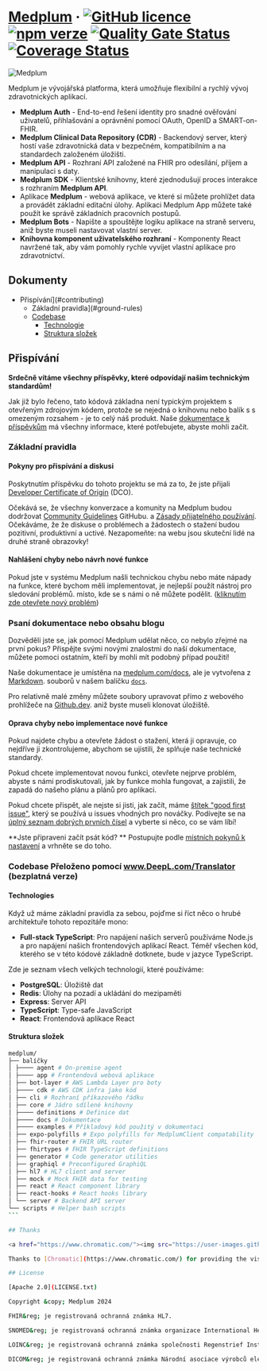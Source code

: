# [Medplum](https://www.medplum.com) &middot; [![GitHub licence](https://img.shields.io/badge/license-Apache-blue.svg)](https://github.com/medplum/medplum/blob/main/LICENSE.txt) [![npm verze](https://img.shields.io/npm/v/@medplum/core.svg?color=blue)](https://www.npmjs.com/package/@medplum/core) [![Quality Gate Status](https://sonarcloud.io/api/project_badges/measure?project=medplum_medplum&metric=alert_status&token=207c95a43e7519809d6d336d8cc7837d3e057acf)](https://sonarcloud.io/dashboard?id=medplum_medplum) [![Coverage Status](https://coveralls.io/repos/github/medplum/medplum/badge.svg?branch=main)](https://coveralls.io/github/medplum/medplum?branch=main)

![Medplum](packages/docs/static/img/cover.webp)

Medplum je vývojářská platforma, která umožňuje flexibilní a rychlý vývoj zdravotnických aplikací.

- **Medplum Auth** - End-to-end řešení identity pro snadné ověřování uživatelů, přihlašování a oprávnění pomocí OAuth, OpenID a SMART-on-FHIR.
- **Medplum Clinical Data Repository (CDR)** - Backendový server, který hostí vaše zdravotnická data v bezpečném, kompatibilním a na standardech založeném úložišti.
- **Medplum API** - Rozhraní API založené na FHIR pro odesílání, příjem a manipulaci s daty.
- **Medplum SDK** - Klientské knihovny, které zjednodušují proces interakce s rozhraním **Medplum API**.
- Aplikace **Medplum** - webová aplikace, ve které si můžete prohlížet data a provádět základní editační úlohy. Aplikaci Medplum App můžete také použít ke správě základních pracovních postupů.
- **Medplum Bots** - Napište a spouštějte logiku aplikace na straně serveru, aniž byste museli nastavovat vlastní server.
- **Knihovna komponent uživatelského rozhraní** - Komponenty React navržené tak, aby vám pomohly rychle vyvíjet vlastní aplikace pro zdravotnictví.

## Dokumenty

- Přispívání](#contributing)
  - Základní pravidla](#ground-rules)
  - [Codebase](#codebase)
    - [Technologie](#technologies)
    - [Struktura složek](#folder-structure)

## Přispívání

**Srdečně vítáme všechny příspěvky, které odpovídají našim technickým standardům!**

Jak již bylo řečeno, tato kódová základna není typickým projektem s otevřeným zdrojovým kódem, protože se nejedná o knihovnu nebo balík s
s omezeným rozsahem - je to celý náš produkt. Naše [dokumentace k příspěvkům](https://medplum.com/docs/contributing) má
všechny informace, které potřebujete, abyste mohli začít.

### Základní pravidla

#### Pokyny pro přispívání a diskusi

Poskytnutím příspěvku do tohoto projektu se má za to, že jste přijali [Developer Certificate of Origin](https://developercertificate.org/) (DCO).

Očekává se, že všechny konverzace a komunity na Medplum budou dodržovat [Community Guidelines](https://help.github.com/en/github/site-policy/github-community-guidelines) GitHubu.
a [Zásady přijatelného používání](https://help.github.com/en/github/site-policy/github-acceptable-use-policies). Očekáváme, že
že diskuse o problémech a žádostech o stažení budou pozitivní, produktivní a uctivé. Nezapomeňte: na webu jsou skuteční lidé
na druhé straně obrazovky!

#### Nahlášení chyby nebo návrh nové funkce

Pokud jste v systému Medplum našli technickou chybu nebo máte nápady na funkce, které bychom měli implementovat, je nejlepší použít nástroj pro sledování problémů.
místo, kde se s námi o ně můžete podělit. ([kliknutím zde otevřete nový problém](https://github.com/medplum/medplum/issues/new))

### Psaní dokumentace nebo obsahu blogu

Dozvěděli jste se, jak pomocí Medplum udělat něco, co nebylo zřejmé na první pokus? Přispějte svými novými znalostmi
do naší dokumentace, můžete pomoci ostatním, kteří by mohli mít podobný případ použití!

Naše dokumentace je umístěna na [medplum.com/docs](https://www.medplum.com/docs), ale je vytvořena z [Markdown](https://www.markdownguide.org/).
souborů v našem balíčku [`docs`](https://github.com/medplum/medplum/tree/main/packages/docs/docs).

Pro relativně malé změny můžete soubory upravovat přímo z webového prohlížeče na [Github.dev](https://github.dev/medplum/medplum/blob/main/packages/docs/docs/home.md).
aniž byste museli klonovat úložiště.

#### Oprava chyby nebo implementace nové funkce

Pokud najdete chybu a otevřete žádost o stažení, která ji opravuje, co nejdříve ji zkontrolujeme, abychom se ujistili, že splňuje naše technické standardy.

Pokud chcete implementovat novou funkci, otevřete nejprve problém, abyste s námi prodiskutovali, jak by funkce mohla fungovat, a zajistili, že
zapadá do našeho plánu a plánů pro aplikaci.

Pokud chcete přispět, ale nejste si jisti, jak začít, máme [štítek "good first issue"](https://github.com/medplum/medplum/issues?q=is%3Aissue+is%3Aopen+label%3A%22good+first+issue%22), který se používá u issues vhodných pro nováčky. Podívejte se na [úplný seznam dobrých prvních čísel](https://github.com/medplum/medplum/issues?q=is%3Aissue+is%3Aopen+label%3A%22good+first+issue%22) a vyberte si něco, co se vám líbí!

**Jste připraveni začít psát kód? ** Postupujte podle [místních pokynů k nastavení](https://www.medplum.com/docs/contributing/local-dev-setup) a vrhněte se do toho.

### Codebase Přeloženo pomocí www.DeepL.com/Translator (bezplatná verze)

#### Technologies

Když už máme základní pravidla za sebou, pojďme si říct něco o hrubé architektuře tohoto repozitáře mono:

- **Full-stack TypeScript**: Pro napájení našich serverů používáme Node.js a pro napájení našich frontendových aplikací React. Téměř všechen kód, kterého se v této kódové základně dotknete, bude v jazyce TypeScript.

Zde je seznam všech velkých technologií, které používáme:

- **PostgreSQL**: Úložiště dat
- **Redis**: Úlohy na pozadí a ukládání do mezipaměti
- **Express**: Server API
- **TypeScript**: Type-safe JavaScript
- **React**: Frontendová aplikace React

#### Struktura složek

````sh
medplum/
├── balíčky
│ ├──── agent # On-premise agent
│ ├──── app # Frontendová webová aplikace
│ ├── bot-layer # AWS Lambda Layer pro boty
│ ├──── cdk # AWS CDK infra jako kód
│ ├── cli # Rozhraní příkazového řádku
│ ├── core # Jádro sdílené knihovny
│ ├──── definitions # Definice dat
│ ├──── docs # Dokumentace
│ ├──── examples # Příkladový kód použitý v dokumentaci
│ ├── expo-polyfills # Expo polyfills for MedplumClient compatability
│ ├── fhir-router # FHIR URL router
│ ├── fhirtypes # FHIR TypeScript definitions
│ ├── generator # Code generator utilities
│ ├── graphiql # Preconfigured GraphiQL
│ ├── hl7 # HL7 client and server
│ ├── mock # Mock FHIR data for testing
│ ├── react # React component library
│ ├── react-hooks # React hooks library
│ └── server # Backend API server
└── scripts # Helper bash scripts
```

## Thanks

<a href="https://www.chromatic.com/"><img src="https://user-images.githubusercontent.com/321738/84662277-e3db4f80-af1b-11ea-88f5-91d67a5e59f6.png" width="153" height="30" alt="Chromatic" /></a>

Thanks to [Chromatic](https://www.chromatic.com/) for providing the visual testing platform that helps us review UI changes and catch visual regressions.

## License

[Apache 2.0](LICENSE.txt)

Copyright &copy; Medplum 2024

FHIR&reg; je registrovaná ochranná známka HL7.

SNOMED&reg; je registrovaná ochranná známka organizace International Health Terminology Standards Development Organisation.

LOINC&reg; je registrovaná ochranná známka společnosti Regenstrief Institute, Inc.

DICOM&reg; je registrovaná ochranná známka Národní asociace výrobců elektrických zařízení (NEMA). Přeloženo pomocí www.DeepL.com/Translator (bezplatná verze)
